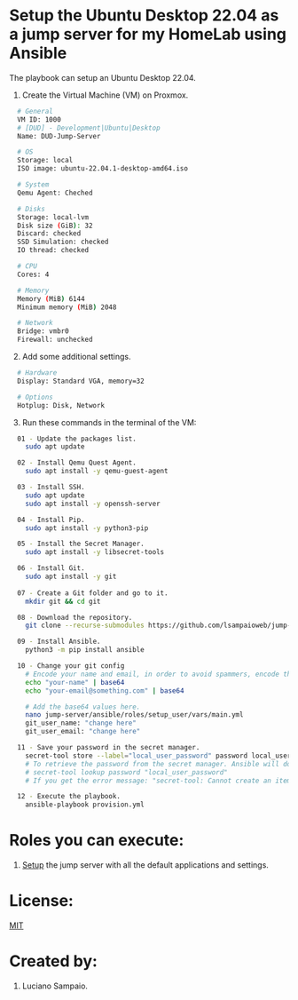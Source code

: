 # Setup the Ubuntu Desktop 22.04 as a jump server for my HomeLab using Ansible

The playbook can setup an Ubuntu Desktop 22.04.

1. Create the Virtual Machine (VM) on Proxmox.
```bash
  # General
  VM ID: 1000
  # [DUD] - Development|Ubuntu|Desktop
  Name: DUD-Jump-Server

  # OS
  Storage: local
  ISO image: ubuntu-22.04.1-desktop-amd64.iso

  # System
  Qemu Agent: Cheched

  # Disks
  Storage: local-lvm
  Disk size (GiB): 32
  Discard: checked
  SSD Simulation: checked
  IO thread: checked

  # CPU
  Cores: 4

  # Memory
  Memory (MiB) 6144
  Minimum memory (MiB) 2048

  # Network
  Bridge: vmbr0
  Firewall: unchecked
```

2. Add some additional settings.
```bash
  # Hardware
  Display: Standard VGA, memory=32

  # Options
  Hotplug: Disk, Network
```

3. Run these commands in the terminal of the VM:
```bash
  01 - Update the packages list.
    sudo apt update

  02 - Install Qemu Quest Agent.
    sudo apt install -y qemu-guest-agent

  03 - Install SSH.
    sudo apt update
    sudo apt install -y openssh-server

  04 - Install Pip.
    sudo apt install -y python3-pip

  05 - Install the Secret Manager.
    sudo apt install -y libsecret-tools

  06 - Install Git.
    sudo apt install -y git
  
  07 - Create a Git folder and go to it.
    mkdir git && cd git

  08 - Download the repository.
    git clone --recurse-submodules https://github.com/lsampaioweb/jump-server.git

  09 - Install Ansible.
    python3 -m pip install ansible

  10 - Change your git config
    # Encode your name and email, in order to avoid spammers, encode them in base64.
    echo "your-name" | base64
    echo "your-email@something.com" | base64

    # Add the base64 values here.
    nano jump-server/ansible/roles/setup_user/vars/main.yml
    git_user_name: "change here"
    git_user_email: "change here"

  11 - Save your password in the secret manager.
    secret-tool store --label="local_user_password" password local_user_password
    # To retrieve the password from the secret manager. Ansible will do this, don't worry.
    # secret-tool lookup password "local_user_password"
    # If you get the error message: "secret-tool: Cannot create an item in a locked collection", you should open the Ubuntu Interface (not from the SSH terminal). This will "open/unseal/unlock" the secret manager.

  12 - Execute the playbook.
    ansible-playbook provision.yml
```

# Roles you can execute:
1. [Setup](roles/setup-machine/README.md) the jump server with all the default applications and settings.

# License:

[MIT](LICENSE "MIT License")

# Created by: 

1. Luciano Sampaio.
